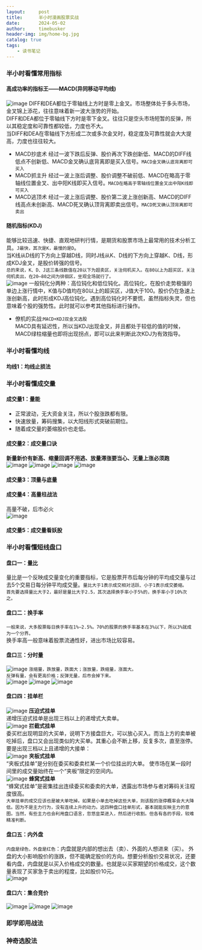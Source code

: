 ```yaml
---
layout:     post
title:      半小时漫画股票实战
date:       2024-05-02
author:     timebusker
header-img: img/home-bg.jpg
catalog: true
tags:
    - 读书笔记
---  
```


### 半小时看懂常用指标
#### 高成功率的指标王——MACD(异同移动平均线)   
![image](/img/reader/bxsmh_gpsz/20240503112833.jpg) 
DIFF和DEA都位于零轴线上方时是零上金叉。市场整体处于多头市场，金叉锦上添花，往往意味着新一波大涨势的开始。    
DIFF和DEA都位于零轴线下方时是零下金叉。往往只是空头市场短暂的反弹，所以其稳定度和可靠性都较低，力度也不大。        
当DIFF和DEA在零轴线下方形成二次或多次金叉时，稳定度及可靠性就会大大提高，力度也往往较大。      
- MACD抄底术
经过一波下跌后反弹、股价再次下跌创新低、MACD的DIFF线低点不创新低、MACD金叉确认底背离即是买入信号。`MACD金叉确认底背离即可买入`        
- MACD抓主升
经过一波上涨后调整、股价调整不破前低、MACD在略高于零轴线位置金叉、出中阳K线即买入信号。`MACD在略高于零轴线位置金叉出中阳K线即可买入`     
- MACD逃顶术
经过一波上涨后调整、股价第二波上涨创新高、MACD的DIFF线高点未创新高、MACD死叉确认顶背离即卖出信号。`MACD死叉确认顶背离即可卖出`     

#### 随机指标(KDJ)
能够比较迅速、快捷、直观地研判行情，是期货和股票市场上最常用的技术分析工具。`J最快，其次是K，最慢的是D`。       
当K线从D线的下方向上穿越D线，同时J线从K、D线的下方向上穿越K、D线，形成KDJ金叉，是股价转强的信号。       
`总的来说，K、D、J这三条线数值在20以下为超卖区，关注伺机买入。在80以上为超买区，关注伺机卖出，在20—80之间为徘徊区，坐观全场就行了。`           
![image](/img/reader/bxsmh_gpsz/20240503115648.jpg) 
一般钝化分两种：高位钝化和低位钝化。高位钝化，在股价走势极强的单边上涨行情中，K值与D值均在80以上的超买区，J值大于100。股价仍在急速上涨创新高，此时形成KDJ高位钝化。遇到高位钝化时不要慌，虽然指标失灵，但也意味着个股的强势性。此时就可以参考其他指标进行操作。            
- 僚机的实战:`MACD+KDJ双金叉选股`    
MACD具有延迟性，所以当KDJ出现金叉，并且都处于较低的值的时候，MACD绿柱缩量也即将出现拐点，即可以此来判断此次KDJ为有效指导。     

### 半小时看懂均线
#### 均线1：均线止损法



### 半小时看懂成交量
#### 成交量1：量能
- 正常波动，无大资金关注，所以个股涨跌都有限。
- 快速放量，筹码搜集，以大阳线形式突破前期位。
- 随着成交量的萎缩股价也走低。
#### 成交量2：成交量口诀
**新量新价有新高、缩量回调不用逃、放量滞涨要当心、无量上涨必须跑**            
![image](/img/reader/bxsmh_gpsz/20240504104818.jpg) 
![image](/img/reader/bxsmh_gpsz/20240504104843.jpg) 
![image](/img/reader/bxsmh_gpsz/20240504104904.jpg) 
![image](/img/reader/bxsmh_gpsz/20240504104923.jpg) 
#### 成交量3：顶量与底量   

#### 成交量4：高量柱战法
高量不破，后市必火           
![image](/img/reader/bxsmh_gpsz/20240504110349.jpg) 
#### 成交量5：成交量看妖股


### 半小时看懂短线盘口
#### 盘口一：量比
量比是一个反映成交量变化的重要指标，它是股票开市后每分钟的平均成交量与过去5个交易日每分钟平均成交量。`量比大于1表示成交相对活跃、小于1表示成交萎缩。`       
`首先要选择量比大于2，最好是量比大于2.5，其次选择换手率小于5%的，换手率小于10%次之。`        
#### 盘口二：换手率
`一般来说，大多股票每日换手率在1%—2.5%。70%的股票的换手率基本在3%以下，所以3%就成为一个分界。`      
换手率高一般意味着股票流通性好，进出市场比较容易。       
#### 盘口三：分时量
![image](/img/reader/bxsmh_gpsz/20240503121248.jpg) 
`涨缩量，跌放量，跌面大；涨放量，跌缩量，涨面大。`      
`反弹有量，会有更高价格；反弹无量，后市会掉下来。`           
![image](/img/reader/bxsmh_gpsz/20240503132649.jpg) 
![image](/img/reader/bxsmh_gpsz/20240503132744.jpg) 
![image](/img/reader/bxsmh_gpsz/20240503132853.jpg) 
#### 盘口四：挂单栏
![image](/img/reader/bxsmh_gpsz/20240503133319.jpg) 
**压迫式挂单**       
递增压迫式挂单是出现三档以上的递增式大卖单。         
![image](/img/reader/bxsmh_gpsz/20240503133448.jpg) 
**拦截式挂单**     
委买栏出现明显的大买单，说明下方接盘巨大，可以放心买入。而当上方的卖单被吃掉后，盘口又会出现类似的大买单。其重心会不断上移，反复多次，直至涨停。
要是出现三档以上且递增的大接单：       
![image](/img/reader/bxsmh_gpsz/20240503133743.jpg) 
**夹板式挂单**     
“夹板式挂单”是分别在委买和委卖栏某一个价位挂出的大单。 使市场在某一段时间里的成交量始终在一个“夹板”限定的空间内。     
![image](/img/reader/bxsmh_gpsz/20240503134046.jpg) 
**蜂窝式挂单**     
“蜂窝式挂单”是密集挂出连续委买和委卖的大单，透露出市场参与者对筹码关注程度很高。         
`大单挂单的成交应该也是被大单吃掉。如果是小单去吃掉这些大单，则该股的涨停概率会大大降低。因为不是主力行为，没有连续上升的动力。这四种盘口挂单形式，基本就能反映主力的意图。当然，有些主力也会利用盘口语言，忽悠韭菜进入，然后进行收割。但各有各的手段，较难精准判断。`          
#### 盘口五：内外盘     
`内盘是绿色，外盘是红色`：内盘就是内部的想出去（卖）、外面的人想进来（买）。
外盘的大小影响股价的涨跌，但不能确定股价的方向。想要分析股价交易状况，还要看内盘，内盘就是以买入价格成交的数量。也就是以买家期望的价格成交，这个数量表现了买家急于卖出的程度，比如股价10元。      
![image](/img/reader/bxsmh_gpsz/20240503140519.jpg) 
#### 盘口六：集合竞价
![image](/img/reader/bxsmh_gpsz/20240503140722.jpg) 
![image](/img/reader/bxsmh_gpsz/20240503140831.jpg) 
![image](/img/reader/bxsmh_gpsz/20240503141208.jpg) 

### 即学即用战法


### 神奇选股法
